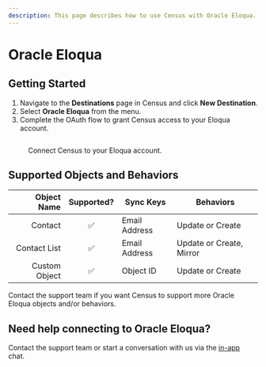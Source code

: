 ```yaml
---
description: This page describes how to use Census with Oracle Eloqua.
---
```


# Oracle Eloqua

## Getting Started

1. Navigate to the **Destinations** page in Census and click **New Destination**.
2. Select **Oracle Eloqua** from the menu.
3. Complete the OAuth flow to grant Census access to your Eloqua account.

<figure><img src="../.gitbook/assets/oracle-eloqua.png" alt=""><figcaption><p>Connect Census to your Eloqua account.</p></figcaption></figure>

## Supported Objects and Behaviors

| **Object Name** | **Supported?** | **Sync Keys**  | **Behaviors** |
| --------------: | :------------: | ---------------- | --------------|
| Contact | ✅ | Email Address | Update or Create |
| Contact List | ✅ | Email Address | Update or Create, Mirror |
| Custom Object | ✅ | Object ID | Update or Create |

Contact the support team if you want Census to support more Oracle Eloqua objects and/or behaviors.

## Need help connecting to Oracle Eloqua?

Contact the support team or start a conversation with us via the [in-app](https://app.getcensus.com) chat.
